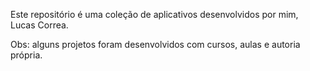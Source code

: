 Este repositório é uma coleção de aplicativos desenvolvidos por mim, Lucas Correa.

Obs: alguns projetos foram desenvolvidos com cursos, aulas e autoria própria.